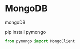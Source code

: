 # MongoDB



mongoDB







pip install pymongo



```python
from pymongo import MongoClient


```

